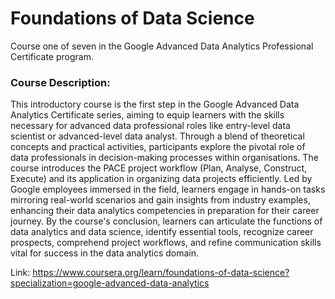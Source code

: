 # Foundations of Data Science #

Course one of seven in the Google Advanced Data Analytics Professional Certificate program.

### Course Description:

This introductory course is the first step in the Google Advanced Data Analytics Certificate series, aiming to equip learners with the skills necessary for advanced data professional roles like entry-level data scientist or advanced-level data analyst. Through a blend of theoretical concepts and practical activities, participants explore the pivotal role of data professionals in decision-making processes within organisations. The course introduces the PACE project workflow (Plan, Analyse, Construct, Execute) and its application in organizing data projects efficiently. Led by Google employees immersed in the field, learners engage in hands-on tasks mirroring real-world scenarios and gain insights from industry examples, enhancing their data analytics competencies in preparation for their career journey. By the course's conclusion, learners can articulate the functions of data analytics and data science, identify essential tools, recognize career prospects, comprehend project workflows, and refine communication skills vital for success in the data analytics domain.

Link: https://www.coursera.org/learn/foundations-of-data-science?specialization=google-advanced-data-analytics 
